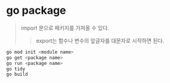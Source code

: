 # go package

> import 문으로 패키지를 가져올 수 있다.
>
> > export는 함수나 변수의 앞글자를 대문자로 시작하면 된다.

```sh
go mod init <module name>
go get <package name>
go run <package name>
go tidy
go build
```
